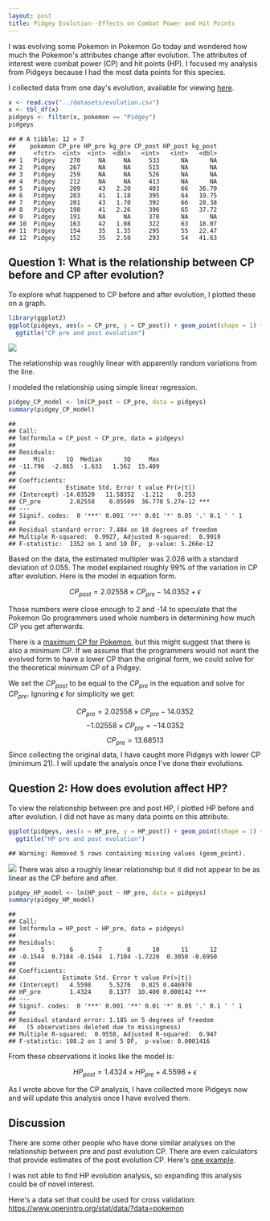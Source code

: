 ```yaml
---
layout: post
title: Pidgey Evolution--Effects on Combat Power and Hit Points
---
```


I was evolving some Pokemon in Pokemon Go today and wondered how much the Pokemon's attributes change after evolution. The attributes of interest were combat power (CP) and hit points (HP). I focused my analysis from Pidgeys because I had the most data points for this species.

I collected data from one day's evolution, available for viewing [here](https://docs.google.com/spreadsheets/d/1kzYLqVn0-sA0ffGscNco9QkkC_0bce22S7pafiUs0uE/edit?usp=sharing).



```r
x <- read.csv("../datasets/evolution.csv")
x <- tbl_df(x)
pidgeys <- filter(x, pokemon == "Pidgey")
pidgeys
```

```
## # A tibble: 12 × 7
##    pokemon CP_pre HP_pre kg_pre CP_post HP_post kg_post
##     <fctr>  <int>  <int>  <dbl>   <int>   <int>   <dbl>
## 1   Pidgey    270     NA     NA     533      NA      NA
## 2   Pidgey    267     NA     NA     515      NA      NA
## 3   Pidgey    259     NA     NA     526      NA      NA
## 4   Pidgey    212     NA     NA     413      NA      NA
## 5   Pidgey    209     43   2.20     403      66   36.70
## 6   Pidgey    203     41   1.18     395      64   19.75
## 7   Pidgey    201     43   1.70     392      66   28.38
## 8   Pidgey    198     41   2.26     396      65   37.72
## 9   Pidgey    191     NA     NA     370      NA      NA
## 10  Pidgey    163     42   1.08     322      63   18.07
## 11  Pidgey    154     35   1.35     295      55   22.47
## 12  Pidgey    152     35   2.50     293      54   41.63
```

## Question 1: What is the relationship between CP before and CP after evolution?

To explore what happened to CP before and after evolution, I plotted these on a graph.


```r
library(ggplot2)
ggplot(pidgeys, aes(x = CP_pre, y = CP_post)) + geom_point(shape = 1) + 
  ggtitle("CP pre and post evolution")
```
![](https://github.com/mching/mching.github.io/raw/master/images/evolution1.png)<!-- -->

The relationship was roughly linear with apparently random variations from the line. 

I modeled the relationship using simple linear regression. 


```r
pidgey_CP_model <- lm(CP_post ~ CP_pre, data = pidgeys)
summary(pidgey_CP_model)
```

```
## 
## Call:
## lm(formula = CP_post ~ CP_pre, data = pidgeys)
## 
## Residuals:
##     Min      1Q  Median      3Q     Max 
## -11.796  -2.865  -1.633   1.562  15.409 
## 
## Coefficients:
##              Estimate Std. Error t value Pr(>|t|)    
## (Intercept) -14.03520   11.58352  -1.212    0.253    
## CP_pre        2.02558    0.05509  36.770 5.27e-12 ***
## ---
## Signif. codes:  0 '***' 0.001 '**' 0.01 '*' 0.05 '.' 0.1 ' ' 1
## 
## Residual standard error: 7.484 on 10 degrees of freedom
## Multiple R-squared:  0.9927,	Adjusted R-squared:  0.9919 
## F-statistic:  1352 on 1 and 10 DF,  p-value: 5.266e-12
```

Based on the data, the estimated multipler was 2.026 with a standard deviation of 0.055. The model explained roughly 99% of the variation in CP after evolution. Here is the model in equation form.

$$ CP_{post} = 2.02558 \times CP_{pre} - 14.0352 + \epsilon$$

Those numbers were close enough to 2 and -14 to speculate that the Pokemon Go programmers used whole numbers in determining how much CP you get afterwards. 

There is a [maximum CP for Pokemon](http://pokemongohub.net/pokemon-go-max-cp-per-level-chart/), but this might suggest that there is also a minimum CP. If we assume that the programmers would not want the evolved form to have a lower CP than the original form, we could solve for the theoretical minimum CP of a Pidgey. 

We set the $CP_{post}$ to be equal to the $CP_{pre}$ in the equation and solve for $CP_{pre}$. Ignoring $\epsilon$ for simplicity we get:

$$ CP_{pre} = 2.02558 \times CP_{pre} - 14.0352$$
$$ -1.02558 \times CP_{pre} =  - 14.0352$$
$$ CP_{pre} = 13.68513$$
Since collecting the original data, I have caught more Pidgeys with lower CP (minimum 21). I will update the analysis once I've done their evolutions.

## Question 2: How does evolution affect HP?

To view the relationship between pre and post HP, I plotted HP before and after evolution. I did not have as many data points on this attribute.

```r
ggplot(pidgeys, aes(x = HP_pre, y = HP_post)) + geom_point(shape = 1) + 
  ggtitle("HP pre and post evolution")
```

```
## Warning: Removed 5 rows containing missing values (geom_point).
```

![](https://github.com/mching/mching.github.io/raw/master/images/evolution2.png)<!-- -->
There was also a roughly linear relationship but it did not appear to be as linear as the CP before and after.


```r
pidgey_HP_model <- lm(HP_post ~ HP_pre, data = pidgeys)
summary(pidgey_HP_model)
```

```
## 
## Call:
## lm(formula = HP_post ~ HP_pre, data = pidgeys)
## 
## Residuals:
##       5       6       7       8      10      11      12 
## -0.1544  0.7104 -0.1544  1.7104 -1.7220  0.3050 -0.6950 
## 
## Coefficients:
##             Estimate Std. Error t value Pr(>|t|)    
## (Intercept)   4.5598     5.5276   0.825 0.446970    
## HP_pre        1.4324     0.1377  10.400 0.000142 ***
## ---
## Signif. codes:  0 '***' 0.001 '**' 0.01 '*' 0.05 '.' 0.1 ' ' 1
## 
## Residual standard error: 1.185 on 5 degrees of freedom
##   (5 observations deleted due to missingness)
## Multiple R-squared:  0.9558,	Adjusted R-squared:  0.947 
## F-statistic: 108.2 on 1 and 5 DF,  p-value: 0.0001416
```

From these observations it looks like the model is:

$$HP_{post} = 1.4324 \times HP_{pre} + 4.5598 + \epsilon$$

As I wrote above for the CP analysis, I have collected more Pidgeys now and will update this analysis once I have evolved them.

## Discussion
There are some other people who have done similar analyses on the relationship between pre and post evolution CP. There are even calculators that provide estimates of the post evolution CP. Here's [one example](https://pogotoolkit.com/#selectedPokemon=016&combatPower=100).

I was not able to find HP evolution analysis, so expanding this analysis could be of novel interest.

Here's a data set that could be used for cross validation: https://www.openintro.org/stat/data/?data=pokemon
